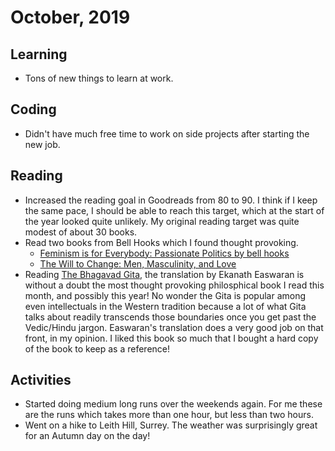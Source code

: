 # October, 2019

## Learning

- Tons of new things to learn at work.

## Coding

- Didn't have much free time to work on side projects after starting the new job.

## Reading

- Increased the reading goal in Goodreads from 80 to 90. I think if I keep the same pace, I should be able to reach this target, which at the start of the year looked quite unlikely. My original reading target was quite modest of about 30 books.
- Read two books from Bell Hooks which I found thought provoking.
  - [Feminism is for Everybody: Passionate Politics by bell hooks](https://www.goodreads.com/book/show/168484.Feminism_is_for_Everybody)
  - [The Will to Change: Men, Masculinity, and Love](https://www.goodreads.com/book/show/17601.The_Will_to_Change)
- Reading [The Bhagavad Gita](https://www.goodreads.com/book/show/99942.The_Bhagavad_Gita), the translation by Ekanath Easwaran is without a doubt the most thought provoking philosphical book I read this month, and possibly this year! No wonder the Gita is popular among even intellectuals in the Western tradition because a lot of what Gita talks about readily transcends those boundaries once you get past the Vedic/Hindu jargon. Easwaran's translation does a very good job on that front, in my opinion. I liked this book so much that I bought a hard copy of the book to keep as a reference!

## Activities

- Started doing medium long runs over the weekends again. For me these are the runs which takes more than one hour, but less than two hours.
- Went on a hike to Leith Hill, Surrey. The weather was surprisingly great for an Autumn day on the day!
